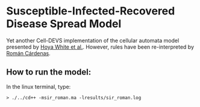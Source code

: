 # Susceptible-Infected-Recovered Disease Spread Model

Yet another Cell-DEVS implementation of the cellular automata model presented by [Hoya White et al.](https://doi.org/10.1016/j.amc.2006.06.126).
However, rules have been re-interpreted by [Román Cárdenas](mailto:r.cardenas@upm.es).


## How to run the model:

In the linux terminal, type:  
```shell
> ./../cd++ -msir_roman.ma -lresults/sir_roman.log
```
